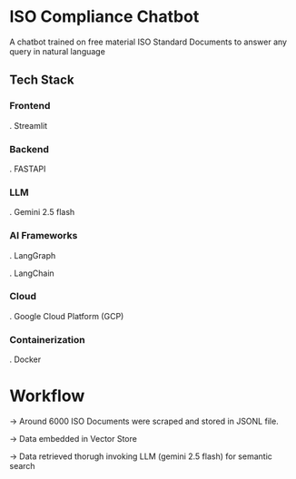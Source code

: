 # ISO Compliance Chatbot

A chatbot trained on free material ISO Standard Documents to answer any query in natural language

## Tech Stack
### Frontend
. Streamlit

### Backend
. FASTAPI

### LLM
. Gemini 2.5 flash

### AI Frameworks
. LangGraph

. LangChain

### Cloud
. Google Cloud Platform (GCP)

### Containerization
. Docker

# Workflow
-> Around 6000 ISO Documents were scraped and stored in JSONL file. 

-> Data embedded in Vector Store

-> Data retrieved thorugh invoking LLM (gemini 2.5 flash) for semantic search

